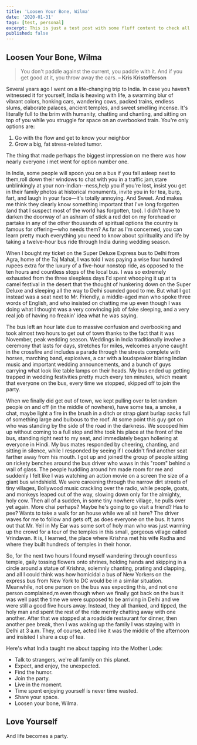 ```yaml
---
title: 'Loosen Your Bone, Wilma'
date: '2020-01-31'
tags: [test, personal]
excerpt: This is just a test post with some fluff content to check all the styling etc
published: false
---
```


## Loosen Your Bone, Wilma

> You don't paddle against the current, you paddle with it. And if you get good at it, you throw away the oars. **– Kris Kristofferson**

Several years ago I went on a life-changing trip to India. In case you haven't witnessed it for yourself, India is heaving with life, a swarming blur of vibrant colors, honking cars, wandering cows, packed trains, endless slums, elaborate palaces, ancient temples, and sweet smelling incense. It's literally full to the brim with humanity, chatting and chanting, and sitting on top of you while you struggle for space on an overbooked train. You're only options are:

1. Go with the flow and get to know your neighbor
1. Grow a big, fat stress-related tumor.

The thing that made perhaps the biggest impression on me there was how nearly everyone i met went for option number one.

In India, some people will spoon you on a bus if you fall asleep next to them,roll down their windows to chat with you in a traffic jam,stare unblinkingly at your non-Indian--ness,help you if you're lost, insist you get in their family photos at historical monuments, invite you in for tea, burp, fart, and laugh in your face—it's totally annoying. And Sweet. And makes me think they clearly know something important that I've long forgotten (and that I suspect most of the world has forgotten, too). I didn't have to darken the doorway of an ashram of stick a red dot on my forehead or partake in any of the other thousands of spiritual options the country is famous for offering—who needs them? As far as I'm concerned, you can learn pretty much everything you need to know about spirituality and life by taking a twelve-hour bus ride through India during wedding season.

When I bought my ticket on the Super Deluxe Express bus to Delhi from Agra, home of the Taj Mahal, I was told I was paying a wise four hundred rupees extra for the luxury of a five-hour nonstop ride, as opposed to the ten hours and countless stops of the local bus. I was so extremely exhausted from the three sleepless days I'd spent whooping it up at ta camel festival in the desert that the thought of hunkering down on the Super Deluxe and sleeping all the way to Delhi sounded good to me. But what I got instead was a seat next to Mr. Friendly, a middle-aged man who spoke three words of English, and who insisted on chatting me up even though I was doing what I thought was a very convincing job of fake sleeping, and a very real job of having no freakin' idea what he was saying.

The bus left an hour late due to massive confusion and overbooking and took almost two hours to get out of town thanks to the fact that it was November, peak wedding season. Weddings in India traditionally involve a ceremony that lasts for days, stretches for miles, welcomes anyone caught in the crossfire and includes a parade through the streets complete with horses, marching band, explosives, a car with a loudspeaker blaring Indian music and important wedding announcements, and a bunch of guys carrying what look like table lamps on their heads. My bus ended up getting trapped in wedding festivities pretty much every ten minutes, which meant that everyone on the bus, every time we stopped, skipped off to join the party.

When we finally did get out of town, we kept pulling over to let random people on and off (in the middle of nowhere), have some tea, a smoke, a chat, maybe light a fire in the brush in a ditch or strap giant burlap sacks full of something large and bulbous to the roof. At some point this guy got on who was standing by the side of the road in the darkness. We scooped him up without coming to a full stop and hhe took his place at the front of the bus, standing right next to my seat, and immediately began hollering at everyone in Hindi. My bus mates responded by cheering, chanting, and sitting in silence, while I responded by seeing if I couldn't find another seat farther away from his mouth. I got up and joined the group of people sitting on rickety benches around the bus driver who waws in this "room" behind a wall of glass. The people huddling around hm made room for me and suddenly I felt like I was watching an action movie on a screen the size of a giant bus windshield. We were careening through the narrow dirt streets of tiny villages, Bollywood music crackling over the radio, while people, goats, and monkeys leaped out of the way, slowing down only for the almighty, holy cow. Then all of a sudden, in some tiny nowhere village, he pulls over yet again. More chai perhaps? Maybe he's going to go visit a friend? Has to pee? Wants to take a walk for an house while we all sit here? The driver waves for me to follow and gets off, as does everyone on the bus. It turns out that Mr. Yell in My Ear was some sort of holy man who was just warming up the crowd for a tour of the temples in this small, gorgeous village called Vrindavan. It is, I learned, the place where Krishna met his wife Radha and where they built hundreds of temples in their honor.

So, for the next two hours I found myself wandering through countless temple, gaily tossing flowers onto shrines, holding hands and skipping in a circle around a statue of Krishna, solemnly chanting, prating and clapping, and all I could think was how homicidal a bus of New Yorkers on the express bus from New York to DC would be in a similar situation. Meanwhile, not one person on the bus was expecting this, and not one person complained,m even though when we finally got back on the bus it was well past the time we were supposed to be arriving in Delhi and we were still a good five hours away. Instead, they all thanked, and tipped, the holy man and spent the rest of the ride merrily chatting away with one another. After that we stopped at a roadside restaurant for dinner, then another pee break, then I was waking up the family I was staying with in Delhi at 3 a.m. They, of course, acted like it was the middle of the afternoon and insisted I share a cup of tea.

Here's what India taught me about tapping into the Mother Lode:

- Talk to strangers, we're all family on this planet.
- Expect, and enjoy, the unexpected.
- Find the humor.
- Join the party.
- Live in the moment.
- Time spent enjoying yourself is never time wasted.
- Share your space.
- Loosen your bone, Wilma.

## Love Yourself

And life becomes a party.

